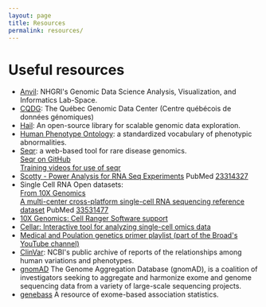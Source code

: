 ```yaml
---
layout: page
title: Resources
permalink: resources/
---
```


# Useful resources

* [Anvil](https://anvilproject.org): NHGRI's Genomic Data Science Analysis, Visualization, and Informatics Lab-Space.
* [CQDG](https://cqdg.ca/en.html): The Québec Genomic Data Center (Centre québécois de données génomiques)
* [Hail](https://hail.is/): An open-source library for scalable genomic data exploration.
* [Human Phenotype Ontology](https://hpo.jax.org/app/): a standardized vocabulary of phenotypic abnormalities.
* [Seqr](https://seqr.broadinstitute.org/): a web-based tool for rare disease genomics. <BR>
[Seqr on GitHub](https://github.com/broadinstitute/seqr) <BR>
[Training videos for use of seqr](https://www.youtube.com/playlist?list=PLlMMtlgw6qNiY6mkBu111-lpmANKHdGKM)
* [Scotty - Power Analysis for RNA Seq Experiments](http://scotty.genetics.utah.edu/) PubMed [23314327](https://pubmed.ncbi.nlm.nih.gov/23314327/)
* Single Cell RNA Open datasets: <BR>
[From 10X Genomics](https://www.10xgenomics.com/resources/datasets?query=&page=1&configure%5Bfacets%5D%5B0%5D=chemistryVersionAndThroughput&configure%5Bfacets%5D%5B1%5D=pipeline.version&configure%5BhitsPerPage%5D=500) <BR>
[A multi-center cross-platform single-cell RNA sequencing reference dataset](https://www.nature.com/articles/s41597-021-00809-x.pdf) PubMed [33531477](https://pubmed.ncbi.nlm.nih.gov/33531477/)
* [10X Genomics: Cell Ranger Software support](https://support.10xgenomics.com/single-cell-gene-expression/software/pipelines/latest/installation)
* [Cellar: Interactive tool for analyzing single-cell omics data](https://github.com/euxhenh/cellar/blob/main/README.rst)
* [Medical and Poulation genetics primer playlist (part of the Broad's YouTube channel)](https://www.youtube.com/playlist?list=PLEEE2A91B09B77B4A)  
* [ClinVar](https://www.ncbi.nlm.nih.gov/clinvar/): NCBI's public archive of reports of the relationships among human variations and phenotypes.
* [gnomAD](https://gnomad.broadinstitute.org/) The Genome Aggregation Database (gnomAD), is a coalition of investigators seeking to aggregate and harmonize exome and genome sequencing data from a variety of large-scale sequencing projects.
* [genebass](https://genebass.org/) A resource of exome-based association statistics.